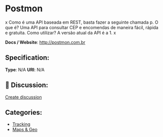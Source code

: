 # Postmon


x Como é uma API baseada em REST, basta fazer a seguinte chamada p. O que é? Uma API para consultar CEP e encomendas de maneira fácil, rápida e gratuita. Como utilizar? A versão atual da API é a 1. x

**Docs / Website**: http://postmon.com.br

## Specification:
**Type**:  N/A 
**URI**:  N/A 

## 💬 Discussion:
[Create discussion](link)

## Categories:
- [Tracking](https://github.com/apis-list/apis-list#tracking)
- [Maps & Geo](https://github.com/apis-list/apis-list#maps-and-geo)





